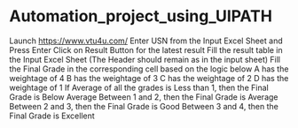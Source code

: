 # Automation_project_using_UIPATH
Launch https://www.vtu4u.com/
Enter USN from the Input Excel Sheet and Press Enter
Click on   Result    Button for the latest result
Fill the result table in the Input Excel Sheet (The Header should remain as in the input
sheet)
Fill the Final Grade in the corresponding cell based on the logic below
A has the weightage of 4
B has the weightage of 3
C has the weightage of 2
D has the weightage of 1
If Average of all the grades is 
Less than 1, then the Final Grade is Below Average
Between 1 and 2, then the Final Grade is Average
Between 2 and 3, then the Final Grade is Good
Between 3 and 4, then the Final Grade is Excellent
